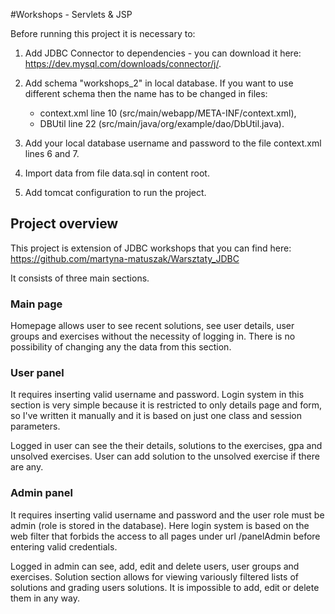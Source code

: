 #Workshops - Servlets & JSP

Before running this project it is necessary to:
1. Add JDBC Connector to dependencies - you can download it here: 
   https://dev.mysql.com/downloads/connector/j/.
   
2. Add schema "workshops_2" in local database. If you want to use different schema then the name has to be changed in files:
   - context.xml line 10 (src/main/webapp/META-INF/context.xml),
   - DBUtil line 22 (src/main/java/org/example/dao/DbUtil.java).
    
3. Add your local database username and password to the file context.xml lines 6 and 7.

4. Import data from file data.sql in content root.

5. Add tomcat configuration to run the project.


## Project overview

This project is extension of JDBC workshops that you can find here: https://github.com/martyna-matuszak/Warsztaty_JDBC 

It consists of three main sections.

### Main page
Homepage allows user to see recent solutions, see user details, user groups and exercises without the necessity of logging in.
There is no possibility of changing any the data from this section.

### User panel
It requires inserting valid username and password. Login system in this section is very simple because it is restricted to only details page and form, so I've written it manually and it is based on just one class and session parameters.

Logged in user can see the their details, solutions to the exercises, gpa and unsolved exercises. User can add solution to the unsolved exercise if there are any.

### Admin panel
It requires inserting valid username and password and the user role must be admin (role is stored in the database). Here login system is based on the web filter that forbids the access to all pages under url /panelAdmin before entering valid credentials.

Logged in admin can see, add, edit and delete users, user groups and exercises. Solution section allows for viewing variously filtered lists of solutions and grading users solutions. It is impossible to add, edit or delete them in any way.

